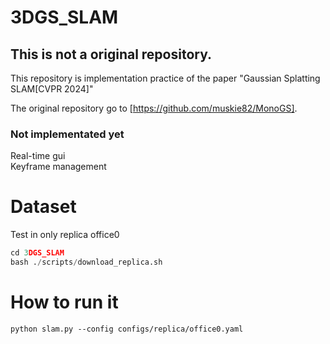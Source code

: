 # 3DGS_SLAM

## This is not a original repository. 

This repository is implementation practice of the paper "Gaussian Splatting SLAM[CVPR 2024]"  
  
The original repository go to [https://github.com/muskie82/MonoGS].  



### Not implementated yet
Real-time gui  
Keyframe management  


# Dataset
Test in only replica office0
```python
cd 3DGS_SLAM
bash ./scripts/download_replica.sh
```
# How to run it
```
python slam.py --config configs/replica/office0.yaml
```
